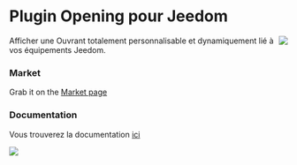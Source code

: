 # Plugin Opening pour Jeedom

<img src="doc/images/Opening_icon.png" align="right">

Afficher une Ouvrant totalement personnalisable et dynamiquement lié à vos équipements Jeedom.


### Market

Grab it on the [Market page](https://www.jeedom.com/market/index.php?v=d&p=market&type=plugin&&name=Opening)

### Documentation

Vous trouverez la documentation [ici](https://github.com/cyrilphoenix71/jeedom_Opening/blob/master/doc/fr_FR/index.asciidoc)

<img src="doc/images/Opening_screenshot10.png" align="center">
